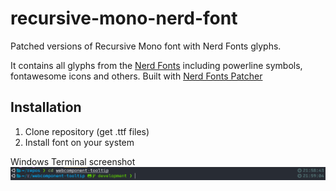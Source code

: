 # recursive-mono-nerd-font
Patched versions of Recursive Mono font with Nerd Fonts glyphs. 

It contains all glyphs from the [Nerd Fonts](https://github.com/ryanoasis/nerd-fonts) including powerline symbols, fontawesome icons and others.
Built with [Nerd Fonts Patcher](https://github.com/ryanoasis/nerd-fonts#font-patcher)

## Installation
1. Clone repository (get .ttf files)
2. Install font on your system

Windows Terminal screenshot
![windows terminal image windows subsystem for linux](windows-terminal.png "Windows Terminal")
